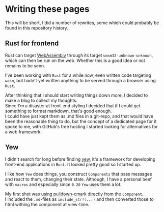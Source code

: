 # Writing these pages

This will be short, I did a number of rewrites, some which could probably be
found in this repository history.

## Rust for frontend

Rust can target [WebAssembly](https://en.wikipedia.org/wiki/WebAssembly) through its target
`wasm32-unknown-unknown`, which can then be run on the web. Whether this is a good idea or not remains to be seen.

I've been working with `Rust` for a while now, even written code targeting `wasm`, but hadn't yet written anything
to be served through a browser using `Rust`.

After thinking that I should start writing things down more, I decided to make a blog to collect my thoughts.  
Since I'm a disaster at front-end styling I decided that if I could get something to format markdown, that's good
enough.  
I could have just kept them as .md files in a git-repo, and that would have been the reasonable thing to do,
but the concept of a dedicated page for it spoke to me, with GitHub's free hosting I started looking for alternatives
for a web framework.

## Yew

I didn't search for long before finding [yew](https://yew.rs/), it's a framework for developing front-end applications
in `Rust`. It looked pretty good so I started up.

I like how `Yew` does things, you construct `Components` that pass messages and react to them, changing their state.
Although, I have a personal beef with `macros` and especially since `0.20` `Yew` uses them a lot.

My first shot was using [pulldown-cmark](https://github.com/raphlinus/pulldown-cmark) directly from the `Component`.  
I included the `.md`-files as `include_str!(...)` and then converted those to html withing the component at view-time.  

